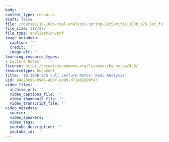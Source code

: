 ```yaml
---
body: ''
content_type: resource
draft: false
file: /courses/18-100b-real-analysis-spring-2025/mit18_100b_s25_lec_full.pdf
file_size: 3187277
file_type: application/pdf
image_metadata:
  caption: ''
  credit: ''
  image-alt: ''
learning_resource_types:
- Lecture Notes
license: https://creativecommons.org/licenses/by-nc-sa/4.0/
resourcetype: Document
title: '18.100B S25 Full Lecture Notes: Real Analysis'
uid: 94e28c00-b945-406f-8d99-d71a82a90f43
video_files:
  archive_url: ''
  video_captions_file: ''
  video_thumbnail_file: ''
  video_transcript_file: ''
video_metadata:
  source: ''
  video_speakers: ''
  video_tags: ''
  youtube_description: ''
  youtube_id: ''
---
```

